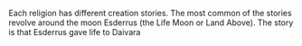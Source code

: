 Each religion has different creation stories. The most common of the stories revolve around the moon Esderrus (the Life Moon or Land Above). The story is that Esderrus gave life to Daivara 